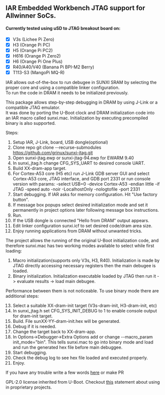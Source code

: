 ## IAR Embedded Workbench JTAG support for Allwinner SoCs. 

#### Currently tested using uSD to JTAG breakout board on: 
- [x] V3s (Lichee Pi Zero)
- [x] H3 (Orange Pi PC)
- [x] H5 (Orange Pi PC2)
- [x] H616 (Orange Pi Zero2)
- [x] H6 (Orange Pi One Plus)
- [x] R40/A40/V40 (Banana Pi BPI-M2 Berry)
- [x] T113-S3 (MangoPi MQ-R)

IAR allows out-of-the-box to run debugee in SUNXI SRAM by selecting the proper core and using a compatible linker configuration.  
To run the code in DRAM it needs to be initialized previously.  

This package allows step-by-step debugging in DRAM by using J-Link or a compatible JTAG emulator.  
It was done by porting the U-Boot clock and DRAM initialization code into an IAR macro called sunxi.mac. 
Initialization by executing precompiled binary is also supported.  

Steps:  
1. Setup IAR, J-Link, board, USB dongle(optional)
2. Clone repo git clone --recurse-submodules https://github.com/grinux/sunxi-jtag.git  
3. Open sunxi-jtag.ewp or sunxi-jtag-94.ewp for EWARM 9.40
4. In sunxi_jtag.h change CFG_SYS_UART to desired console UART.
5. Build XX-dram-app target.
6. For Cortex-A53 core (H5 etc) run J-Link GDB server GUI and select Cortex-A53 core, JTAG interface, and GDB port 2331
or run console version with params: -select USB=0 -device Cortex-A53 -endian little -if JTAG -speed auto -noir -LocalhostOnly -nologtofile -port 2331
7. Start debugging. If IAR asks for memory configuration. Hit "Use factory button".
8. If message box popups select desired initialization mode and set it permanently in project options later following message box instructions.
9. Run.
10. If the USB dongle is connected "Hello from DRAM" output appears.
11. Edit linker configuration sunxi.icf to set desired code/dram area size.
12. Enjoy running applications from DRAM without unwanted tricks.

The project allows the running of the original U-Boot initialization code, and therefore sunxi.mac has two working modes available to select while first loading:

1. Macro initialization(supports only V3s, H3, R40). Initialization is made by JTAG directly accessing necessary registers then the main debugee is loaded.
2. Binary initialization. Initialization executable loaded by JTAG then run it -> evaluate results -> load main debugee.

Performance between them is not noticeable. 
To use binary mode there are additional steps:

13. Select a suitable XX-dram-init target (V3s-dram-init, H3-dram-init, etc)
14. In sunxi_jtag.h set CFG_SYS_INIT_DEBUG to 1 to enable console output for dram-init target.
15. Build. File sunXX-YY-dram-init.hex will be generated.
16. Debug if it is needed.
17. Change the target back to XX-dram-app.
18. In Options->Debugger->Extra Options add or change --macro_param init_mode="bin". 
This tells sunxi.mac to go into binary mode and load and run the generated hex file before main debuggee.
19. Start debugging.
20. Check the debug log to see hex file loaded and executed properly.
21. Enjoy.

If you have any trouble write a few words [here](https://github.com/grinux/sunxi-jtag/issues) or make PR


GPL-2.0 license inherited from U-Boot. Checkout [this](https://github.com/ARM-software/u-boot/blob/402465214395ed26d6fa72d9b6097c7adbf6a966/Licenses/README#L11) statement about using in proprietary projects.
